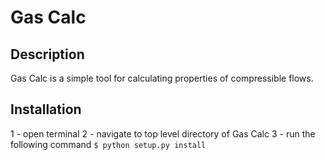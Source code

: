 # Gas Calc

## Description
Gas Calc is a simple tool for calculating properties of compressible flows.

## Installation
1 - open terminal
2 - navigate to top level directory of Gas Calc
3 - run the following command `$ python setup.py install` 
